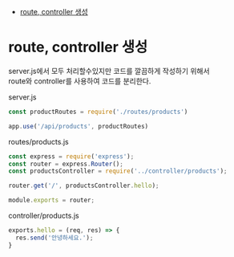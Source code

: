 <!-- TOC -->

- [route, controller 생성](#route-controller-%EC%83%9D%EC%84%B1)

<!-- /TOC -->

# route, controller 생성
server.js에서 모두 처리할수있지만 코드를 깔끔하게 작성하기 위해서  
route와 controller를 사용하여 코드를 분리한다.

server.js
``` javascript
const productRoutes = require('./routes/products')

app.use('/api/products', productRoutes)
```

routes/products.js
``` javascript
const express = require('express');
const router = express.Router();
const productsController = require('../controller/products');

router.get('/', productsController.hello);

module.exports = router;
```


controller/products.js
``` javascript
exports.hello = (req, res) => {
  res.send('안녕하세요.');
}
```
